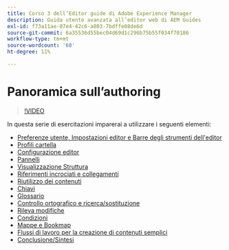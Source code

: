 ```yaml
---
title: Corso 3 dell’Editor guide di Adobe Experience Manager
description: Guida utente avanzata all’editor web di AEM Guides
exl-id: f73a11ae-07e4-42c6-a803-7bdffe08de6d
source-git-commit: 6a35536d55bec04d69d1c296b75b55f034f70186
workflow-type: tm+mt
source-wordcount: '68'
ht-degree: 11%

---
```


# Panoramica sull’authoring

>[!VIDEO](https://video.tv.adobe.com/v/342759?quality=12&learn=on)

In questa serie di esercitazioni imparerai a utilizzare i seguenti elementi:

- [Preferenze utente, Impostazioni editor e Barre degli strumenti dell&#39;editor](user-settings-preferences-toolbars.md)
- [Profili cartella](folder-profiles.md)
- [Configurazione editor](editor-configuration.md)
- [Pannelli](panels.md)
- [Visualizzazione Struttura](outline-view.md)
- [Riferimenti incrociati e collegamenti](cross-references-and-links.md)
- [Riutilizzo dei contenuti](content-reuse.md)
- [Chiavi](keys.md)
- [Glossario](glossary.md)
- [Controllo ortografico e ricerca/sostituzione](spell-check.md)
- [Rileva modifiche](track-changes.md)
- [Condizioni](conditions.md)
- [Mappe e Bookmap](maps-and-bookmaps.md)
- [Flussi di lavoro per la creazione di contenuti semplici](simple-content-creation-workflows.md)
- [Conclusione/Sintesi](recap.md)
